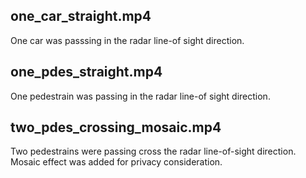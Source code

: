 ## one_car_straight.mp4
One car was passsing in the radar line-of sight direction.

## one_pdes_straight.mp4
One pedestrain was passing in the radar line-of sight direction.

## two_pdes_crossing_mosaic.mp4
Two pedestrains were passing cross the radar line-of-sight direction. Mosaic effect was added for privacy consideration.

